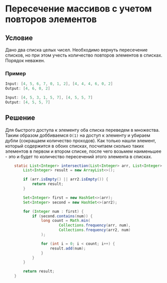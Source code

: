 # Пересечение массивов с учетом повторов элементов

## Условие

Дано два списка целых чисел.
Необходимо вернуть пересечение списков, но при этом учесть количество повторов элементов в списках. Порядок неважен.

### Пример

```java
Input: [4, 5, 6, 7, 0, 1, 2], [4, 4, 4, 6, 0, 2]
Output: [4, 6, 0, 2]

Input: [4, 5, 3, 1, 5, 7], [4, 5, 5, 7]
Output: [4, 5, 5, 7]
```

## Решение

Для быстрого доступа к элементу оба списка переведем в множества. Таким образом доббиваемся `O(1)` на доступ к элементу и убираем дубли (сокращаем количество проходов). Как только нашли элемент, который содержится в обоих списках, посчитаем сколько таких элементов в первом и втором списке, после чего возьмем наименьшее - это и будет то количество пересечений этого элемента в списках.

```java
    static List<Integer> intersection(List<Integer> arr, List<Integer> arr2) {
        List<Integer> result = new ArrayList<>();

        if (arr.isEmpty() || arr2.isEmpty()) {
            return result;
        }

        Set<Integer> first = new HashSet<>(arr);
        Set<Integer> second = new HashSet<>(arr2);

        for (Integer num : first) {
            if (second.contains(num)) {
                long count = Math.min(
                        Collections.frequency(arr, num),
                        Collections.frequency(arr2, num)
                );

                for (int i = 0; i < count; i++) {
                    result.add(num);
                }
            }
        }

        return result;
    }
```
